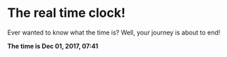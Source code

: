 # The real time clock!

Ever wanted to know what the time is? Well, your journey is about to end!

**The time is Dec 01, 2017, 07:41**